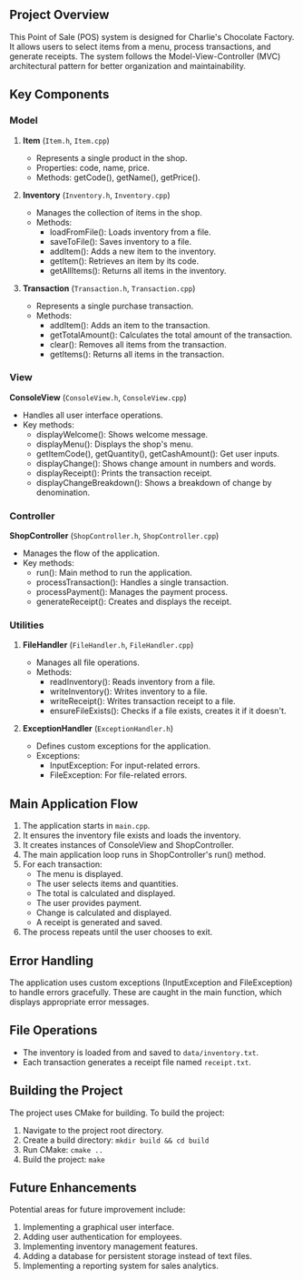 ## Project Overview

This Point of Sale (POS) system is designed for Charlie's Chocolate Factory. It allows users to select items from a menu, process transactions, and generate receipts. The system follows the Model-View-Controller (MVC) architectural pattern for better organization and maintainability.

## Key Components

### Model

1. **Item** (`Item.h`, `Item.cpp`)
   - Represents a single product in the shop.
   - Properties: code, name, price.
   - Methods: getCode(), getName(), getPrice().

2. **Inventory** (`Inventory.h`, `Inventory.cpp`)
   - Manages the collection of items in the shop.
   - Methods: 
     - loadFromFile(): Loads inventory from a file.
     - saveToFile(): Saves inventory to a file.
     - addItem(): Adds a new item to the inventory.
     - getItem(): Retrieves an item by its code.
     - getAllItems(): Returns all items in the inventory.

3. **Transaction** (`Transaction.h`, `Transaction.cpp`)
   - Represents a single purchase transaction.
   - Methods:
     - addItem(): Adds an item to the transaction.
     - getTotalAmount(): Calculates the total amount of the transaction.
     - clear(): Removes all items from the transaction.
     - getItems(): Returns all items in the transaction.

### View

**ConsoleView** (`ConsoleView.h`, `ConsoleView.cpp`)
- Handles all user interface operations.
- Key methods:
  - displayWelcome(): Shows welcome message.
  - displayMenu(): Displays the shop's menu.
  - getItemCode(), getQuantity(), getCashAmount(): Get user inputs.
  - displayChange(): Shows change amount in numbers and words.
  - displayReceipt(): Prints the transaction receipt.
  - displayChangeBreakdown(): Shows a breakdown of change by denomination.

### Controller

**ShopController** (`ShopController.h`, `ShopController.cpp`)
- Manages the flow of the application.
- Key methods:
  - run(): Main method to run the application.
  - processTransaction(): Handles a single transaction.
  - processPayment(): Manages the payment process.
  - generateReceipt(): Creates and displays the receipt.

### Utilities

1. **FileHandler** (`FileHandler.h`, `FileHandler.cpp`)
   - Manages all file operations.
   - Methods:
     - readInventory(): Reads inventory from a file.
     - writeInventory(): Writes inventory to a file.
     - writeReceipt(): Writes transaction receipt to a file.
     - ensureFileExists(): Checks if a file exists, creates it if it doesn't.

2. **ExceptionHandler** (`ExceptionHandler.h`)
   - Defines custom exceptions for the application.
   - Exceptions:
     - InputException: For input-related errors.
     - FileException: For file-related errors.

## Main Application Flow

1. The application starts in `main.cpp`.
2. It ensures the inventory file exists and loads the inventory.
3. It creates instances of ConsoleView and ShopController.
4. The main application loop runs in ShopController's run() method.
5. For each transaction:
   - The menu is displayed.
   - The user selects items and quantities.
   - The total is calculated and displayed.
   - The user provides payment.
   - Change is calculated and displayed.
   - A receipt is generated and saved.
6. The process repeats until the user chooses to exit.

## Error Handling

The application uses custom exceptions (InputException and FileException) to handle errors gracefully. These are caught in the main function, which displays appropriate error messages.

## File Operations

- The inventory is loaded from and saved to `data/inventory.txt`.
- Each transaction generates a receipt file named `receipt.txt`.

## Building the Project

The project uses CMake for building. To build the project:

1. Navigate to the project root directory.
2. Create a build directory: `mkdir build && cd build`
3. Run CMake: `cmake ..`
4. Build the project: `make`

## Future Enhancements

Potential areas for future improvement include:
1. Implementing a graphical user interface.
2. Adding user authentication for employees.
3. Implementing inventory management features.
4. Adding a database for persistent storage instead of text files.
5. Implementing a reporting system for sales analytics.
